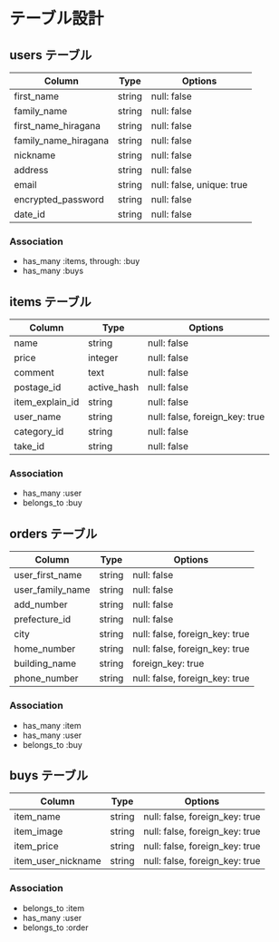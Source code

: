 # テーブル設計

## users テーブル

| Column                   | Type   | Options     |
| ------------------------ | ------ | ----------- |
| first_name               | string | null: false |
| family_name              | string | null: false |
| first_name_hiragana      | string | null: false |
| family_name_hiragana     | string | null: false |
| nickname                 | string | null: false |
| address                  | string | null: false |
| email                    | string | null: false, unique: true |
| encrypted_password       | string | null: false |
| date_id                  | string | null: false |



### Association

- has_many :items, through: :buy
- has_many :buys



## items テーブル

| Column           | Type         | Options     |
| ---------------- | ------------ | ----------- |
| name             | string       | null: false |
| price            | integer      | null: false |
| comment          | text         | null: false |
| postage_id       | active_hash  | null: false |
| item_explain_id  | string       | null: false |
| user_name        | string       | null: false, foreign_key: true |
| category_id      | string       | null: false |
| take_id          | string       | null: false |


### Association

- has_many :user
- belongs_to :buy

## orders テーブル

| Column             | Type       | Options     |
| ------------------ | ---------- | ----------- |
| user_first_name    | string     | null: false |
| user_family_name   | string     | null: false |
| add_number         | string     | null: false |
| prefecture_id      | string     | null: false |
| city               | string     | null: false, foreign_key: true |
| home_number        | string     | null: false, foreign_key: true |
| building_name      | string     | foreign_key: true |
| phone_number       | string     | null: false, foreign_key: true |



### Association

- has_many :item
- has_many :user
- belongs_to :buy



## buys テーブル

| Column             | Type   | Options     |
| ------------------ | ------ | ----------- |
| item_name          | string | null: false, foreign_key: true |
| item_image         | string | null: false, foreign_key: true |
| item_price         | string | null: false, foreign_key: true |
| item_user_nickname | string | null: false, foreign_key: true |



### Association

- belongs_to :item
- has_many :user
- belongs_to :order
